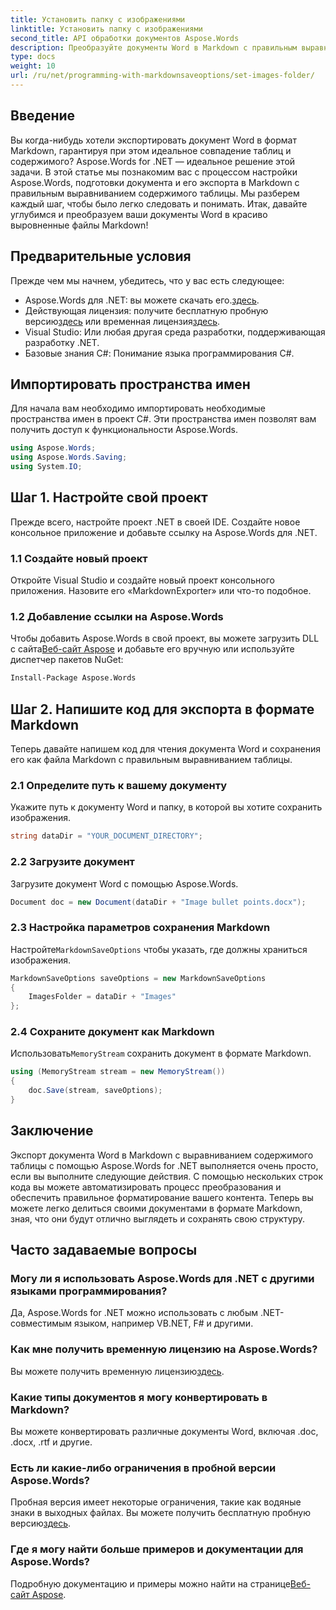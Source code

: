 ```yaml
---
title: Установить папку с изображениями
linktitle: Установить папку с изображениями
second_title: API обработки документов Aspose.Words
description: Преобразуйте документы Word в Markdown с правильным выравниванием таблиц с помощью Aspose.Words для .NET. Следуйте нашему подробному руководству для достижения идеальных результатов.
type: docs
weight: 10
url: /ru/net/programming-with-markdownsaveoptions/set-images-folder/
---
```

## Введение

Вы когда-нибудь хотели экспортировать документ Word в формат Markdown, гарантируя при этом идеальное совпадение таблиц и содержимого? Aspose.Words for .NET — идеальное решение этой задачи. В этой статье мы познакомим вас с процессом настройки Aspose.Words, подготовки документа и его экспорта в Markdown с правильным выравниванием содержимого таблицы. Мы разберем каждый шаг, чтобы было легко следовать и понимать. Итак, давайте углубимся и преобразуем ваши документы Word в красиво выровненные файлы Markdown!

## Предварительные условия

Прежде чем мы начнем, убедитесь, что у вас есть следующее:

-  Aspose.Words для .NET: вы можете скачать его.[здесь](https://releases.aspose.com/words/net/).
-  Действующая лицензия: получите бесплатную пробную версию[здесь](https://releases.aspose.com/) или временная лицензия[здесь](https://purchase.aspose.com/temporary-license/).
- Visual Studio: Или любая другая среда разработки, поддерживающая разработку .NET.
- Базовые знания C#: Понимание языка программирования C#.

## Импортировать пространства имен

Для начала вам необходимо импортировать необходимые пространства имен в проект C#. Эти пространства имен позволят вам получить доступ к функциональности Aspose.Words.

```csharp
using Aspose.Words;
using Aspose.Words.Saving;
using System.IO;
```

## Шаг 1. Настройте свой проект

Прежде всего, настройте проект .NET в своей IDE. Создайте новое консольное приложение и добавьте ссылку на Aspose.Words для .NET.

### 1.1 Создайте новый проект

Откройте Visual Studio и создайте новый проект консольного приложения. Назовите его «MarkdownExporter» или что-то подобное.

### 1.2 Добавление ссылки на Aspose.Words

 Чтобы добавить Aspose.Words в свой проект, вы можете загрузить DLL с сайта[Веб-сайт Aspose](https://releases.aspose.com/words/net/) и добавьте его вручную или используйте диспетчер пакетов NuGet:

```bash
Install-Package Aspose.Words
```

## Шаг 2. Напишите код для экспорта в формате Markdown

Теперь давайте напишем код для чтения документа Word и сохранения его как файла Markdown с правильным выравниванием таблицы.

### 2.1 Определите путь к вашему документу

Укажите путь к документу Word и папку, в которой вы хотите сохранить изображения.

```csharp
string dataDir = "YOUR_DOCUMENT_DIRECTORY";
```

### 2.2 Загрузите документ

Загрузите документ Word с помощью Aspose.Words.

```csharp
Document doc = new Document(dataDir + "Image bullet points.docx");
```

### 2.3 Настройка параметров сохранения Markdown

 Настройте`MarkdownSaveOptions` чтобы указать, где должны храниться изображения.

```csharp
MarkdownSaveOptions saveOptions = new MarkdownSaveOptions
{
    ImagesFolder = dataDir + "Images"
};
```

### 2.4 Сохраните документ как Markdown

 Использовать`MemoryStream` сохранить документ в формате Markdown.

```csharp
using (MemoryStream stream = new MemoryStream())
{
    doc.Save(stream, saveOptions);
}
```

## Заключение

Экспорт документа Word в Markdown с выравниванием содержимого таблицы с помощью Aspose.Words for .NET выполняется очень просто, если вы выполните следующие действия. С помощью нескольких строк кода вы можете автоматизировать процесс преобразования и обеспечить правильное форматирование вашего контента. Теперь вы можете легко делиться своими документами в формате Markdown, зная, что они будут отлично выглядеть и сохранять свою структуру.

## Часто задаваемые вопросы

### Могу ли я использовать Aspose.Words для .NET с другими языками программирования?

Да, Aspose.Words for .NET можно использовать с любым .NET-совместимым языком, например VB.NET, F# и другими.

### Как мне получить временную лицензию на Aspose.Words?

 Вы можете получить временную лицензию[здесь](https://purchase.aspose.com/temporary-license/).

### Какие типы документов я могу конвертировать в Markdown?

Вы можете конвертировать различные документы Word, включая .doc, .docx, .rtf и другие.

### Есть ли какие-либо ограничения в пробной версии Aspose.Words?

Пробная версия имеет некоторые ограничения, такие как водяные знаки в выходных файлах. Вы можете получить бесплатную пробную версию[здесь](https://releases.aspose.com/).

### Где я могу найти больше примеров и документации для Aspose.Words?

 Подробную документацию и примеры можно найти на странице[Веб-сайт Aspose](https://reference.aspose.com/words/net/).

